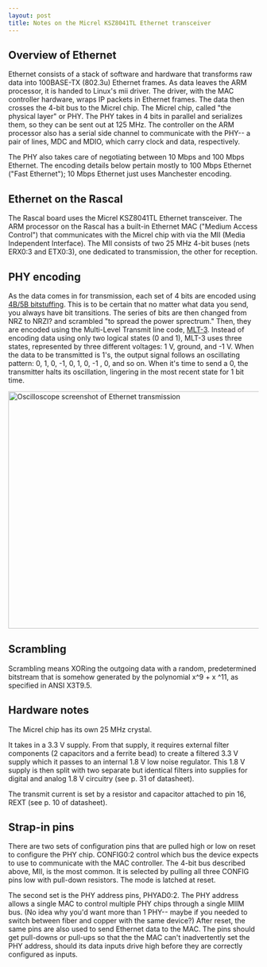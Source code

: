 ```yaml
---
layout: post
title: Notes on the Micrel KSZ8041TL Ethernet transceiver
---
```


## Overview of Ethernet ##

Ethernet consists of a stack of software and hardware that transforms raw data into 100BASE-TX (802.3u) Ethernet frames. As data leaves the ARM processor, it is handed to Linux's mii driver. The driver, with the MAC controller hardware, wraps IP packets in Ethernet frames. The data then crosses the 4-bit bus to the Micrel chip. The Micrel chip, called "the physical layer" or PHY. The PHY takes in 4 bits in parallel and serializes them, so they can be sent out at 125 MHz. The controller on the ARM processor also has a serial side channel to communicate with the PHY-- a pair of lines, MDC and MDIO, which carry clock and data, respectively.

The PHY also takes care of negotiating between 10 Mbps and 100 Mbps Ethernet. The encoding details below pertain mostly to 100 Mbps Ethernet ("Fast Ethernet"); 10 Mbps Ethernet just uses Manchester encoding.

## Ethernet on the Rascal ##

The Rascal board uses the Micrel KSZ8041TL Ethernet transceiver. The ARM processor on the Rascal has a built-in Ethernet MAC ("Medium Access Control") that communicates with the Micrel chip with via the MII (Media Independent Interface). The MII consists of two 25 MHz 4-bit buses (nets ERX0:3 and ETX0:3), one dedicated to transmission, the other for reception.

## PHY encoding ##

As the data comes in for transmission, each set of 4 bits are encoded using [4B/5B bitstuffing][1]. This is to be certain that no matter what data you send, you always have bit transitions. The series of bits are then changed from NRZ to NRZI? and scrambled "to spread the power sprectrum." Then, they are encoded using the Multi-Level Transmit line code, [MLT-3][2]. Instead of encoding data using only two logical states (0 and 1), MLT-3 uses three states, represented by three different voltages: 1 V, ground, and -1 V. When the data to be transmitted is 1's, the output signal follows an oscillating pattern: 0, 1, 0, -1, 0, 1, 0, -1 , 0, and so on. When it's time to send a 0, the transmitter halts its oscillation, lingering in the most recent state for 1 bit time.

<a href="http://www.flickr.com/photos/pingswept/4590388838/">
<img src="http://farm5.static.flickr.com/4033/4590388838_d2129f0528_o.png" width="639" height="478" alt="Oscilloscope screenshot of Ethernet transmission" />
</a>

## Scrambling ##

Scrambling means XORing the outgoing data with a random, predetermined bitstream that is somehow generated by the polynomial x^9 + x ^11, as specified in ANSI X3T9.5.

## Hardware notes ##

The Micrel chip has its own 25 MHz crystal.

It takes in a 3.3 V supply. From that supply, it requires external filter components (2 capacitors and a ferrite bead) to create a filtered 3.3 V supply which it passes to an internal 1.8 V low noise regulator. This 1.8 V supply is then split with two separate but identical filters into supplies for digital and analog 1.8 V circuitry (see p. 31 of datasheet).

The transmit current is set by a resistor and capacitor attached to pin 16, REXT (see p. 10 of datasheet).

## Strap-in pins ##

There are two sets of configuration pins that are pulled high or low on reset to configure the PHY chip. CONFIG0:2 control which bus the device expects to use to communicate with the MAC controller. The 4-bit bus described above, MII, is the most common. It is selected by pulling all three CONFIG pins low with pull-down resistors. The mode is latched at reset.

The second set is the PHY address pins, PHYAD0:2. The PHY address allows a single MAC to control multiple PHY chips through a single MIIM bus. (No idea why you'd want more than 1 PHY-- maybe if you needed to switch between fiber and copper with the same device?) After reset, the same pins are also used to send Ethernet data to the MAC. The pins should get pull-downs or pull-ups so that the the MAC can't inadvertently set the PHY address, should its data inputs drive high before they are correctly configured as inputs.

[1]: http://en.wikipedia.org/wiki/4B5B
[2]: http://en.wikipedia.org/wiki/MLT-3_encoding
